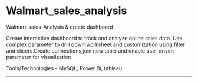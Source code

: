 # Walmart_sales_analysis
Walmart-sales-Analysis &amp; create dashboard

Create interactive dashboard to track and analyze online sales data. Use complex parameter to drill down worksheet and customization using filter and slicers.Create connections,join new table and enable user driven parameter for visualization


Tools/Technologies - MySQL, Power Bi, tableau.
           
---
